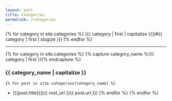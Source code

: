 ```yaml
---
layout: post
title: Categories
permalink: /categories
---
```


{% for category in site.categories %}
[{{ category | first | capitalize }}](#{{ category | first | slugize }})
{% endfor %}
<hr>

{% for category in site.categories %}
    {% capture category_name %}{{ category | first }}{% endcapture %}
### {{ category_name | capitalize }}
    {% for post in site.categories[category_name] %}
- [{{post.title}}]({{ root_url }}{{ post.url }})
    {% endfor %}
{% endfor %}